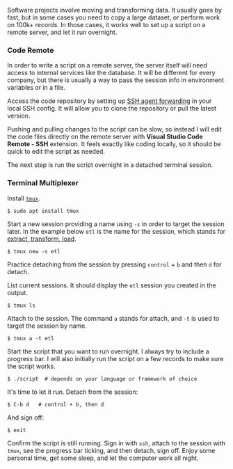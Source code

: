 Software projects involve moving and transforming data. It usually goes by fast, but in some cases you need to copy a large dataset, or perform work on 100k+ records. In those cases, it works well to set up a script on a remote server, and let it run overnight. 

### Code Remote

In order to write a script on a remote server, the server itself will need access to internal services like the database. It will be different for every company, but there is usually a way to pass the session info in environment variables or in a file. 

Access the code repository by setting up [SSH agent forwarding](https://developer.github.com/v3/guides/using-ssh-agent-forwarding/) in your local SSH config. It will allow you to clone the repository or pull the latest version. 

Pushing and pulling changes to the script can be slow, so instead I will edit the code files directly on the remote server with **Visual Studio Code Remote - SSH** extension. It feels exactly like coding locally, so it should be quick to edit the script as needed. 

The next step is run the script overnight in a detached terminal session. 

### Terminal Multiplexer

Install [`tmux`](https://github.com/tmux/tmux/wiki). 

```
$ sudo apt install tmux
```

Start a new session providing a name using `-s` in order to target the session later. In the example below `etl` is the name for the session, which stands for [extract, transform, load](https://en.wikipedia.org/wiki/Extract,_transform,_load). 

```
$ tmux new -s etl
```

Practice detaching from the session by pressing `control` + `b` and then `d` for detach.

List current sessions. It should display the `etl` session you created in the output. 

```
$ tmux ls
```

Attach to the session. The command `a` stands for attach, and `-t` is used to target the session by name.

```
$ tmux a -t etl
```

Start the script that you want to run overnight. I always try to include a progress bar. I will also initially run the script on a few records to make sure the script works. 

```
$ ./script  # depends on your language or framework of choice
```

It's time to let it run. Detach from the session:

```
$ C-b d   # control + b, then d
```

And sign off:

```
$ exit
```

Confirm the script is still running. Sign in with `ssh`, attach to the session with `tmux`, see the progress bar ticking, and then detach, sign off. Enjoy some personal time, get some sleep, and let the computer work all night. 
